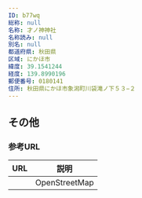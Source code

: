 ```yaml
---
ID: b77wq
総称: null
名称: 才ノ神神社
名称読み: null
別名: null
都道府県: 秋田県
区域: にかほ市
緯度: 39.1541244
経度: 139.8990196
郵便番号: 0180141
住所: 秋田県にかほ市象潟町川袋滝ノ下５３−２
---
```


## その他

### 参考URL

| URL | 説明          |
| --- | ------------- |
|     | OpenStreetMap |
